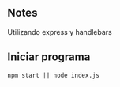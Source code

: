 ## Notes 

Utilizando express y handlebars

## Iniciar programa
```
npm start || node index.js 

```